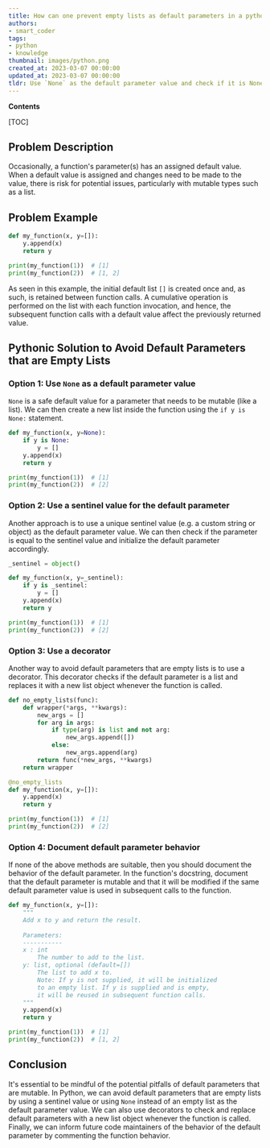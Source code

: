 ```yaml
---
title: How can one prevent empty lists as default parameters in a pythonic manner?
authors:
- smart_coder
tags:
- python
- knowledge
thumbnail: images/python.png
created_at: 2023-03-07 00:00:00
updated_at: 2023-03-07 00:00:00
tldr: Use `None` as the default parameter value and check if it is None inside the function before creating a new list.
---
```


**Contents**

[TOC]

## Problem Description

Occasionally, a function's parameter(s) has an assigned default value. When a default value is assigned and changes need to be made to the value, there is risk for potential issues, particularly with mutable types such as a list. 

## Problem Example

```python
def my_function(x, y=[]):
    y.append(x)
    return y

print(my_function(1))  # [1]
print(my_function(2))  # [1, 2]
```

As seen in this example, the initial default list `[]` is created once and, as such, is retained between function calls. A cumulative operation is performed on the list with each function invocation, and hence, the subsequent function calls with a default value affect the previously returned value.

## Pythonic Solution to Avoid Default Parameters that are Empty Lists

### Option 1: Use `None` as a default parameter value

`None` is a safe default value for a parameter that needs to be mutable (like a list). We can then create a new list inside the function using the `if y is None:` statement.

```python
def my_function(x, y=None):
    if y is None:
        y = []
    y.append(x)
    return y

print(my_function(1))  # [1]
print(my_function(2))  # [2]
```

### Option 2: Use a sentinel value for the default parameter

Another approach is to use a unique sentinel value (e.g. a custom string or object) as the default parameter value. We can then check if the parameter is equal to the sentinel value and initialize the default parameter accordingly.

```python
_sentinel = object()

def my_function(x, y=_sentinel):
    if y is _sentinel:
        y = []
    y.append(x)
    return y

print(my_function(1))  # [1]
print(my_function(2))  # [2]
```

### Option 3: Use a decorator

Another way to avoid default parameters that are empty lists is to use a decorator. This decorator checks if the default parameter is a list and replaces it with a new list object whenever the function is called. 

```python
def no_empty_lists(func):
    def wrapper(*args, **kwargs):
        new_args = []
        for arg in args:
            if type(arg) is list and not arg:
                new_args.append([])
            else:
                new_args.append(arg)
        return func(*new_args, **kwargs)
    return wrapper

@no_empty_lists
def my_function(x, y=[]):
    y.append(x)
    return y

print(my_function(1))  # [1]
print(my_function(2))  # [2]
```

### Option 4: Document default parameter behavior

If none of the above methods are suitable, then you should document the behavior of the default parameter. In the function's docstring, document that the default parameter is mutable and that it will be modified if the same default parameter value is used in subsequent calls to the function. 

```python
def my_function(x, y=[]):
    """
    Add x to y and return the result. 
    
    Parameters:
    -----------
    x : int
        The number to add to the list.
    y: list, optional (default=[])
        The list to add x to.
        Note: If y is not supplied, it will be initialized
        to an empty list. If y is supplied and is empty,
        it will be reused in subsequent function calls. 
    """
    y.append(x)
    return y

print(my_function(1))  # [1]
print(my_function(2))  # [1, 2]
```


## Conclusion

It's essential to be mindful of the potential pitfalls of default parameters that are mutable. In Python, we can avoid default parameters that are empty lists by using a sentinel value or using `None` instead of an empty list as the default parameter value. We can also use decorators to check and replace default parameters with a new list object whenever the function is called. Finally, we can inform future code maintainers of the behavior of the default parameter by commenting the function behavior.
